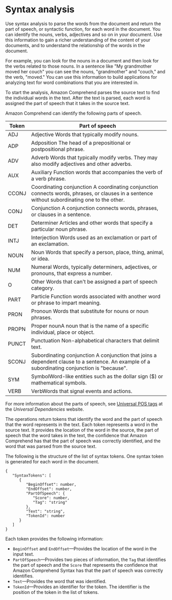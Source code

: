 # Syntax analysis<a name="how-syntax"></a>

Use syntax analysis to parse the words from the document and return the part of speech, or syntactic function, for each word in the document\. You can identify the nouns, verbs, adjectives and so on in your document\. Use this information to gain a richer understanding of the content of your documents, and to understand the relationship of the words in the document\.

For example, you can look for the nouns in a document and then look for the verbs related to those nouns\. In a sentence like "My grandmother moved her couch" you can see the nouns, "grandmother" and "couch," and the verb, "moved\." You can use this information to build applications for analyzing text for word combinations that you are interested in\.

To start the analysis, Amazon Comprehend parses the source text to find the individual words in the text\. After the text is parsed, each word is assigned the part of speech that it takes in the source text\.

Amazon Comprehend can identify the following parts of speech\. 


| Token | Part of speech | 
| --- | --- | 
| ADJ | Adjective Words that typically modify nouns\. | 
| ADP | Adposition The head of a prepositional or postpositional phrase\. | 
| ADV | Adverb Words that typically modify verbs\. They may also modify adjectives and other adverbs\. | 
| AUX | Auxiliary Function words that accompanies the verb of a verb phrase\. | 
| CCONJ | Coordinating conjunction A coordinating conjunction connects words, phrases, or clauses in a sentence without subordinating one to the other\. | 
| CONJ | Conjunction A conjunction connects words, phrases, or clauses in a sentence\. | 
| DET | Determiner Articles and other words that specify a particular noun phrase\. | 
| INTJ | Interjection Words used as an exclamation or part of an exclamation\. | 
| NOUN | Noun Words that specify a person, place, thing, animal, or idea\. | 
| NUM | Numeral Words, typically determiners, adjectives, or pronouns, that express a number\. | 
| O | Other Words that can't be assigned a part of speech category\. | 
| PART | Particle Function words associated with another word or phrase to impart meaning\.  | 
| PRON | Pronoun Words that substitute for nouns or noun phrases\. | 
| PROPN | Proper nounA noun that is the name of a specific individual, place or object\. | 
| PUNCT | Punctuation Non\-alphabetical characters that delimit text\. | 
| SCONJ | Subordinating conjunction A conjunction that joins a dependent clause to a sentence\. An example of a subordinating conjunction is "because"\. | 
| SYM | SymbolWord\-like entities such as the dollar sign \($\) or mathematical symbols\. | 
| VERB | VerbWords that signal events and actions\. | 

For more information about the parts of speech, see [Universal POS tags](http://universaldependencies.org/u/pos/) at the *Universal Dependencies* website\.

The operations return tokens that identify the word and the part of speech that the word represents in the text\. Each token represents a word in the source text\. It provides the location of the word in the source, the part of speech that the word takes in the text, the confidence that Amazon Comprehend has that the part of speech was correctly identified, and the word that was parsed from the source text\.

The following is the structure of the list of syntax tokens\. One syntax token is generated for each word in the document\. 

```
{
   "SyntaxTokens": [ 
      { 
         "BeginOffset": number,
         "EndOffset": number,
         "PartOfSpeech": { 
            "Score": number,
            "Tag": "string"
         },
         "Text": "string",
         "TokenId": number
      }
   ]
}
```

Each token provides the following information:
+ `BeginOffset` and `EndOffset`—Provides the location of the word in the input text\. 
+ `PartOfSpeech`—Provides two pieces of information, the `Tag` that identifies the part of speech and the `Score` that represents the confidence that Amazon Comprehend Syntax has that the part of speech was correctly identifies\.
+ `Text`—Provides the word that was identified\.
+ `TokenId`—Provides an identifier for the token\. The identifier is the position of the token in the list of tokens\.